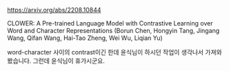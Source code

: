 https://arxiv.org/abs/2208.10844

CLOWER: A Pre-trained Language Model with Contrastive Learning over Word and Character Representations (Borun Chen, Hongyin Tang, Jingang Wang, Qifan Wang, Hai-Tao Zheng, Wei Wu, Liqian Yu)

word-character 사이의 contrast이긴 한데 윤식님이 하시던 작업이 생각나서 가져와봤습니다. 그런데 윤식님이 휴가시군요.